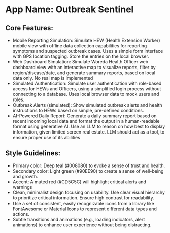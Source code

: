 # **App Name**: Outbreak Sentinel

## Core Features:

- Mobile Reporting Simulation: Simulate HEW (Health Extension Worker) mobile view with offline data collection capabilities for reporting symptoms and suspected outbreak cases. Uses a simple form interface with GPS location tagging. Store the entries on the local browser.
- Web Dashboard Simulation: Simulate Woreda Health Officer web dashboard view with an interactive map to visualize reports, filter by region/disease/date, and generate summary reports, based on local data only. No real map is implemented
- Simulated Authentication: Simulate user authentication with role-based access for HEWs and Officers, using a simplified login process without connecting to a database. Uses local browser data to mock users and roles.
- Outbreak Alerts (simulated): Show simulated outbreak alerts and health instructions to HEWs based on simple, pre-defined conditions.
- AI-Powered Daily Report: Generate a daily summary report based on recent incoming local data and format the output in a human-readable format using generative AI. Use an LLM to reason on how best to display information, given limited screen real estate. LLM should act as a tool, to ensure proper use of its abilities

## Style Guidelines:

- Primary color: Deep teal (#008080) to evoke a sense of trust and health.
- Secondary color: Light green (#90EE90) to create a sense of well-being and growth.
- Accent: A muted red (#CD5C5C) will highlight critical alerts and warnings
- Clean, minimalist design focusing on usability. Use clear visual hierarchy to prioritize critical information. Ensure high contrast for readability.
- Use a set of consistent, easily recognizable icons from a library like FontAwesome or Material Icons to represent different data types and actions.
- Subtle transitions and animations (e.g., loading indicators, alert animations) to enhance user experience without being distracting.